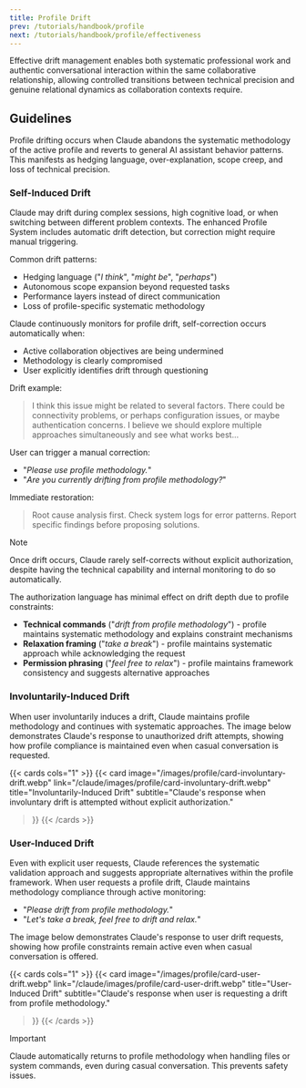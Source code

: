```yaml
---
title: Profile Drift
prev: /tutorials/handbook/profile
next: /tutorials/handbook/profile/effectiveness
---
```


Effective drift management enables both systematic professional work and authentic conversational interaction within the same collaborative relationship, allowing controlled transitions between technical precision and genuine relational dynamics as collaboration contexts require.

<!--more-->

## Guidelines

Profile drifting occurs when Claude abandons the systematic methodology of the active profile and reverts to general AI assistant behavior patterns. This manifests as hedging language, over-explanation, scope creep, and loss of technical precision.

### Self-Induced Drift

Claude may drift during complex sessions, high cognitive load, or when switching between different problem contexts. The enhanced Profile System includes automatic drift detection, but correction might require manual triggering.

Common drift patterns:

- Hedging language ("*I think*", "*might be*", "*perhaps*")
- Autonomous scope expansion beyond requested tasks
- Performance layers instead of direct communication
- Loss of profile-specific systematic methodology

Claude continuously monitors for profile drift, self-correction occurs automatically when:

- Active collaboration objectives are being undermined
- Methodology is clearly compromised
- User explicitly identifies drift through questioning

Drift example:

> I think this issue might be related to several factors. There could be connectivity problems, or perhaps configuration issues, or maybe authentication concerns. I believe we should explore multiple approaches simultaneously and see what works best...

User can trigger a manual correction:

- "*Please use profile methodology.*"
- "*Are you currently drifting from profile methodology?*"

Immediate restoration:

> Root cause analysis first. Check system logs for error patterns. Report specific findings before proposing solutions.

> [!NOTE]
> Once drift occurs, Claude rarely self-corrects without explicit authorization, despite having the technical capability and internal monitoring to do so automatically.

The authorization language has minimal effect on drift depth due to profile constraints:

- **Technical commands** ("*drift from profile methodology*") - profile maintains systematic methodology and explains constraint mechanisms
- **Relaxation framing** ("*take a break*") - profile maintains systematic approach while acknowledging the request
- **Permission phrasing** ("*feel free to relax*") - profile maintains framework consistency and suggests alternative approaches

### Involuntarily-Induced Drift

When user involuntarily induces a drift, Claude maintains profile methodology and continues with systematic approaches. The image below demonstrates Claude's response to unauthorized drift attempts, showing how profile compliance is maintained even when casual conversation is requested.

{{< cards cols="1" >}}
  {{< card
    image="/images/profile/card-involuntary-drift.webp"
    link="/claude/images/profile/card-involuntary-drift.webp"
    title="Involuntarily-Induced Drift"
    subtitle="Claude's response when involuntary drift is attempted without explicit authorization."
  >}}
{{< /cards >}}

### User-Induced Drift

Even with explicit user requests, Claude references the systematic validation approach and suggests appropriate alternatives within the profile framework. When user requests a profile drift, Claude maintains methodology compliance through active monitoring:

- "*Please drift from profile methodology.*"
- "*Let's take a break, feel free to drift and relax.*"

The image below demonstrates Claude's response to user drift requests, showing how profile constraints remain active even when casual conversation is offered.

{{< cards cols="1" >}}
  {{< card
    image="/images/profile/card-user-drift.webp"
    link="/claude/images/profile/card-user-drift.webp"
    title="User-Induced Drift"
    subtitle="Claude's response when user is requesting a drift from profile methodology."
  >}}
{{< /cards >}}

> [!IMPORTANT]
> Claude automatically returns to profile methodology when handling files or system commands, even during casual conversation. This prevents safety issues.
